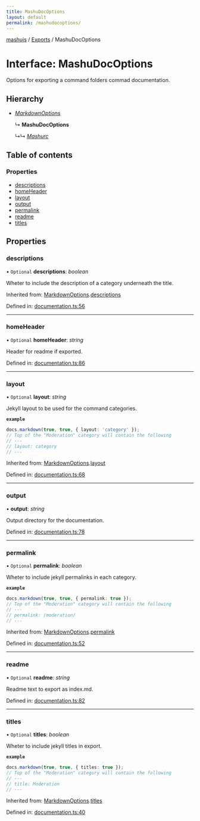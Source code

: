 ```yaml
---
title: MashuDocOptions
layout: default
permalink: /mashudocoptions/
---
```

[mashujs](/) / [Exports](/modules/) / MashuDocOptions

# Interface: MashuDocOptions

Options for exporting a command folders commad documentation.

## Hierarchy

* [*MarkdownOptions*](/markdownoptions/)

  ↳ **MashuDocOptions**

  ↳↳ [*Mashurc*](/mashurc/)

## Table of contents

### Properties

- [descriptions](/mashudocoptions.md#descriptions)
- [homeHeader](/mashudocoptions.md#homeheader)
- [layout](/mashudocoptions.md#layout)
- [output](/mashudocoptions.md#output)
- [permalink](/mashudocoptions.md#permalink)
- [readme](/mashudocoptions.md#readme)
- [titles](/mashudocoptions.md#titles)

## Properties

### descriptions

• `Optional` **descriptions**: *boolean*

Wheter to include the description of a category underneath the title.

Inherited from: [MarkdownOptions](/markdownoptions/).[descriptions](/markdownoptions.md#descriptions)

Defined in: [documentation.ts:56](https://github.com/EpokTarren/mashu/blob/2da2f58/src/documentation.ts#L56)

___

### homeHeader

• `Optional` **homeHeader**: *string*

Header for readme if exported.

Defined in: [documentation.ts:86](https://github.com/EpokTarren/mashu/blob/2da2f58/src/documentation.ts#L86)

___

### layout

• `Optional` **layout**: *string*

Jekyll layout to be used for the command categories.

**`example`** 
```ts
docs.markdown(true, true, { layout: 'category' });
// Top of the "Moderation" category will contain the following
// ---
// layout: category
// ---
```

Inherited from: [MarkdownOptions](/markdownoptions/).[layout](/markdownoptions.md#layout)

Defined in: [documentation.ts:68](https://github.com/EpokTarren/mashu/blob/2da2f58/src/documentation.ts#L68)

___

### output

• **output**: *string*

Output directory for the documentation.

Defined in: [documentation.ts:78](https://github.com/EpokTarren/mashu/blob/2da2f58/src/documentation.ts#L78)

___

### permalink

• `Optional` **permalink**: *boolean*

Wheter to include jekyll permalinks in each category.

**`example`** 
```ts
docs.markdown(true, true, { permalink: true });
// Top of the "Moderation" category will contain the following
// ---
// permalink: /moderation/
// ---
```

Inherited from: [MarkdownOptions](/markdownoptions/).[permalink](/markdownoptions.md#permalink)

Defined in: [documentation.ts:52](https://github.com/EpokTarren/mashu/blob/2da2f58/src/documentation.ts#L52)

___

### readme

• `Optional` **readme**: *string*

Readme text to export as index.md.

Defined in: [documentation.ts:82](https://github.com/EpokTarren/mashu/blob/2da2f58/src/documentation.ts#L82)

___

### titles

• `Optional` **titles**: *boolean*

Wheter to include jekyll titles in export.

**`example`** 
```ts
docs.markdown(true, true, { titles: true });
// Top of the "Moderation" category will contain the following
// ---
// title: Moderation
// ---
```

Inherited from: [MarkdownOptions](/markdownoptions/).[titles](/markdownoptions.md#titles)

Defined in: [documentation.ts:40](https://github.com/EpokTarren/mashu/blob/2da2f58/src/documentation.ts#L40)
